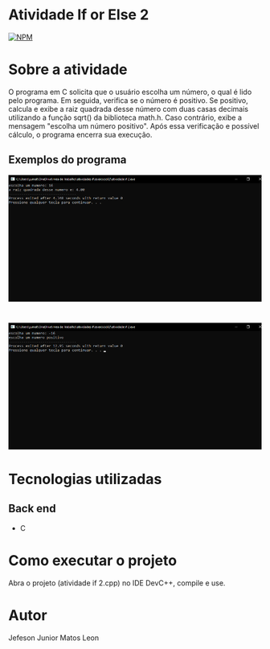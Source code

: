# Atividade If or Else 2
[![NPM](https://img.shields.io/npm/l/react)](https://github.com/devsuperior/sds1-wmazoni/blob/master/LICENSE) 

# Sobre a atividade

 O programa em C solicita que o usuário escolha um número, o qual é lido pelo programa. Em seguida, verifica se o número é positivo. Se positivo, calcula e exibe a raiz quadrada desse número com duas casas decimais utilizando a função sqrt() da biblioteca math.h. Caso contrário, exibe a mensagem "escolha um número positivo". Após essa verificação e possível cálculo, o programa encerra sua execução.

## Exemplos do programa
![EXEMPLO 1º MAIOR](https://github.com/jjuniorleon/IF02/blob/main/assets/if_2_exp_1.png)
#
![EXEMPLO 2º MAIOR](https://github.com/jjuniorleon/IF02/blob/main/assets/if_2_exp_2.png)

# Tecnologias utilizadas
## Back end
- C

# Como executar o projeto

Abra o projeto (atividade if 2.cpp) no IDE DevC++, compile e use.

# Autor

Jefeson Junior Matos Leon
